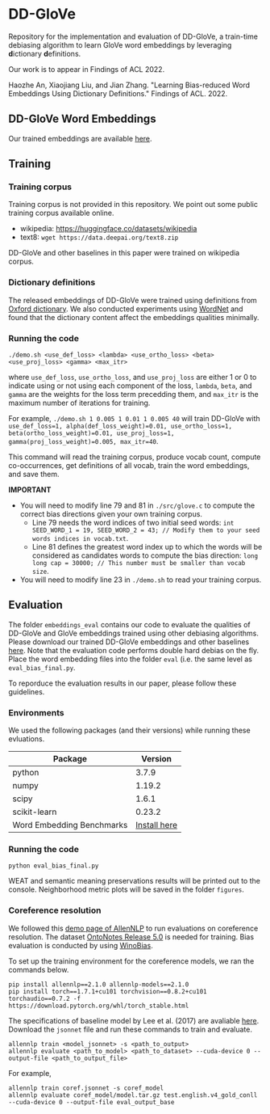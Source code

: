 # DD-GloVe
Repository for the implementation and evaluation of DD-GloVe, 
a train-time debiasing algorithm to learn GloVe word embeddings by leveraging **d**ictionary **d**efinitions.

Our work is to appear in Findings of ACL 2022.

Haozhe An, Xiaojiang Liu, and Jian Zhang. "Learning Bias-reduced Word Embeddings Using Dictionary Definitions." Findings of ACL. 2022.

## DD-GloVe Word Embeddings
Our trained embeddings are available [here](https://drive.google.com/drive/folders/1yqpBcqENLkPrzL1wfkw08GkO6VQ8m2tf?usp=sharing).

## Training
### Training corpus
Training corpus is not provided in this repository. We point out some public training corpus available online.

- wikipedia: https://huggingface.co/datasets/wikipedia
- text8: `wget https://data.deepai.org/text8.zip`

DD-GloVe and other baselines in this paper were trained on wikipedia corpus.

### Dictionary definitions
The released embeddings of DD-GloVe were trained using definitions from [Oxford dictionary](https://www.lexico.com/). We also conducted experiments using [WordNet](https://wordnet.princeton.edu/) and found that the dictionary content affect the embeddings qualities minimally.

### Running the code
`./demo.sh <use_def_loss> <lambda> <use_ortho_loss> <beta> <use_proj_loss> <gamma> <max_itr>`

where `use_def_loss`, `use_ortho_loss`, and `use_proj_loss` are either 1 or 0 to indicate using or not using each component of the loss, `lambda`, `beta`, and `gamma` are the weights for the loss term precedding them, and `max_itr` is the maximum number of iterations for training.

For example,
`./demo.sh 1 0.005 1 0.01 1 0.005 40` will train DD-GloVe with `use_def_loss=1, alpha(def_loss_weight)=0.01, use_ortho_loss=1, beta(ortho_loss_weight)=0.01, use_proj_loss=1, gamma(proj_loss_weight)=0.005, max_itr=40`.

This command will read the training corpus, produce vocab count, compute co-occurrences, get definitions of all vocab, train the word embeddings, and save them.

**IMPORTANT**

- You will need to modify line 79 and 81 in `./src/glove.c` to compute the correct bias directions given your own training corpus.
  - Line 79 needs the word indices of two initial seed words: `int SEED_WORD_1 = 19, SEED_WORD_2 = 43; // Modify them to your seed words indices in vocab.txt`.
  - Line 81 defines the greatest word index up to which the words will be considered as candidates words to compute the bias direction: `long long cap = 30000; // This number must be smaller than vocab size`.
- You will need to modify line 23 in `./demo.sh` to read your training corpus.

## Evaluation
The folder `embeddings_eval` contains our code to evaluate the qualities of DD-GloVe and GloVe embeddings trained using other debiasing algorithms.
Please download our trained DD-GloVe embeddings and other baselines [here](https://drive.google.com/drive/folders/1yqpBcqENLkPrzL1wfkw08GkO6VQ8m2tf?usp=sharing).
Note that the evaluation code performs double hard debias on the fly. Place the word embedding files into the folder `eval` (i.e. the same level as `eval_bias_final.py`.

To reporduce the evaluation results in our paper, please follow these guidelines. 
### Environments
We used the following packages (and their versions) while running these evluations.

| Package | Version|
| ----------- | ----------- |
| python  |                  3.7.9 |
| numpy   |                  1.19.2 |
| scipy   |                  1.6.1 |
| scikit-learn  |            0.23.2 |
|Word Embedding Benchmarks | [Install here](https://github.com/kudkudak/word-embeddings-benchmarks) |

### Running the code
`python eval_bias_final.py`

WEAT and semantic meaning preservations results will be printed out to the console. Neighborhood metric plots will be saved in the folder `figures`.

### Coreference resolution
We followed this [demo page of AllenNLP](https://demo.allennlp.org/coreference-resolution) to run evaluations on coreference resolution.
The dataset [OntoNotes Release 5.0](https://catalog.ldc.upenn.edu/LDC2013T19) is needed for training. 
Bias evaluation is conducted by using [WinoBias](https://github.com/uclanlp/corefBias/tree/master/WinoBias/wino).

To set up the training environment for the coreference models, we ran the commands below.
```
pip install allennlp==2.1.0 allennlp-models==2.1.0 
pip install torch==1.7.1+cu101 torchvision==0.8.2+cu101 torchaudio==0.7.2 -f https://download.pytorch.org/whl/torch_stable.html
```

The specifications of baseline model by Lee et al. (2017) are avaliable [here](https://raw.githubusercontent.com/allenai/allennlp-models/main/training_config/coref/coref.jsonnet). Download the `jsonnet` file and run these commands to train and evaluate.
```
allennlp train <model_jsonnet> -s <path_to_output>
allennlp evaluate <path_to_model> <path_to_dataset> --cuda-device 0 --output-file <path_to_output_file>
```
For example,
```
allennlp train coref.jsonnet -s coref_model
allennlp evaluate coref_model/model.tar.gz test.english.v4_gold_conll --cuda-device 0 --output-file eval_output_base
```
